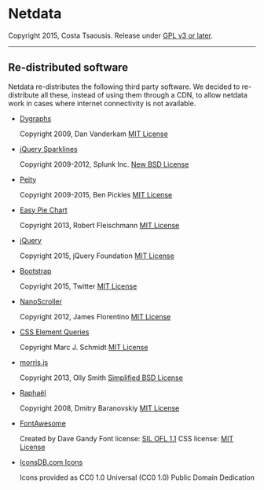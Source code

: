 # Netdata

Copyright 2015, Costa Tsaousis.
Release under [GPL v3 or later](http://www.gnu.org/licenses/gpl-3.0.en.html).

---

## Re-distributed software

Netdata re-distributes the following third party software.
We decided to re-distribute all these, instead of using them
through a CDN, to allow netdata work in cases where internet
connectivity is not available.


- [Dygraphs](http://dygraphs.com/)

    Copyright 2009, Dan Vanderkam
    [MIT License](http://dygraphs.com/legal.html)


- [jQuery Sparklines](http://omnipotent.net/jquery.sparkline/)

    Copyright 2009-2012, Splunk Inc.
    [New BSD License](http://opensource.org/licenses/BSD-3-Clause)


- [Peity](http://benpickles.github.io/peity/)

    Copyright 2009-2015, Ben Pickles
    [MIT License](https://github.com/benpickles/peity/blob/master/MIT-LICENCE)
    

- [Easy Pie Chart](https://rendro.github.io/easy-pie-chart/)

    Copyright 2013, Robert Fleischmann
    [MIT License](https://github.com/rendro/easy-pie-chart/blob/master/LICENSE)


- [jQuery](https://jquery.org/)

    Copyright 2015, jQuery Foundation
    [MIT License](https://jquery.org/license/)


- [Bootstrap](http://getbootstrap.com/getting-started/)

    Copyright 2015, Twitter
    [MIT License](http://getbootstrap.com/getting-started/#license-faqs)


- [NanoScroller](https://jamesflorentino.github.io/nanoScrollerJS/)

    Copyright 2012, James Florentino
    [MIT License](https://github.com/jamesflorentino/nanoScrollerJS/blob/master/LICENSE)


- [CSS Element Queries](https://github.com/marcj/css-element-queries)

    Copyright Marc J. Schmidt
    [MIT License](https://github.com/marcj/css-element-queries/blob/master/LICENSE)


- [morris.js](http://morrisjs.github.io/morris.js/)

    Copyright 2013, Olly Smith
    [Simplified BSD License](http://morrisjs.github.io/morris.js/)


- [Raphaël](http://raphaeljs.com/)

    Copyright 2008, Dmitry Baranovskiy
    [MIT License](http://raphaeljs.com/license.html)
    

- [FontAwesome](https://fortawesome.github.io/Font-Awesome/)

    Created by Dave Gandy
    Font license: [SIL OFL 1.1](http://scripts.sil.org/OFL)
    CSS license: [MIT License](http://opensource.org/licenses/mit-license.html)

- [IconsDB.com Icons](http://www.iconsdb.com/soylent-red-icons/seo-performance-icon.html)

    Icons provided as CC0 1.0 Universal (CC0 1.0) Public Domain Dedication

